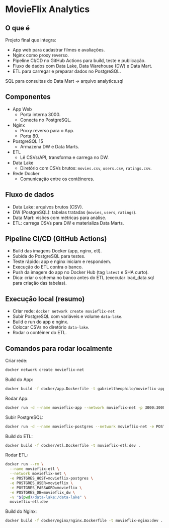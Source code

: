 # MovieFlix Analytics

## O que é
Projeto final que integra:
- App web para cadastrar filmes e avaliações.
- Nginx como proxy reverso.
- Pipeline CI/CD no GitHub Actions para build, teste e publicação.
- Fluxo de dados com Data Lake, Data Warehouse (DW) e Data Mart.
- ETL para carregar e preparar dados no PostgreSQL.


SQL para consultas do Data Mart -> arquivo analytics.sql

## Componentes
- App Web
  - Porta interna 3000.
  - Conecta no PostgreSQL.
- Nginx
  - Proxy reverso para o App.
  - Porta 80.
- PostgreSQL 15
  - Armazena DW e Data Marts.
- ETL
  - Lê CSVs/API, transforma e carrega no DW.
- Data Lake
  - Diretório com CSVs brutos: `movies.csv`, `users.csv`, `ratings.csv`.
- Rede Docker
  - Comunicação entre os contêineres.

## Fluxo de dados
- Data Lake: arquivos brutos (CSV).
- DW (PostgreSQL): tabelas tratadas (`movies`, `users`, `ratings`).
- Data Mart: visões com métricas para análise.
- ETL: carrega CSVs para DW e materializa Data Marts.

## Pipeline CI/CD (GitHub Actions)
- Build das imagens Docker (app, nginx, etl).
- Subida do PostgreSQL para testes.
- Teste rápido: app e nginx iniciam e respondem.
- Execução do ETL contra o banco.
- Push da imagem do app no Docker Hub (tag `latest` e SHA curto).
- Dica: criar o schema no banco antes do ETL (executar load_data.sql para criação das tabelas).

## Execução local (resumo)
- Criar rede: `docker network create movieflix-net`
- Subir PostgreSQL com variáveis e volume `data-lake`.
- Build e run do app e nginx.
- Colocar CSVs no diretório `data-lake`.
- Rodar o contêiner do ETL.

## Comandos para rodar localmente

Criar rede:
```bash
docker network create movieflix-net
```

Build do App:

```bash
docker build -f docker/app.Dockerfile -t gabrieltheophilo/movieflix-app:dev .
```
Rodar App:
```bash
docker run -d --name movieflix-app --network movieflix-net -p 3000:3000 -v "$(pwd)/data-lake:/data-lake" gabrieltheophilo/movieflix-app:dev
```

Subir PostgreSQL:
```bash
docker run -d --name movieflix-postgres --network movieflix-net -e POSTGRES_USER=movieflix -e POSTGRES_PASSWORD=movieflix -e POSTGRES_DB=movieflix_dw -p 5432:5432 -v "$(pwd)/data-lake:/data-lake" movieflix-postgres:dev
```

Build do ETL:

```bash
docker build -f docker/etl.Dockerfile -t movieflix-etl:dev .
```
Rodar ETL:

```bash
docker run --rm \
  --name movieflix-etl \
  --network movieflix-net \
  -e POSTGRES_HOST=movieflix-postgres \
  -e POSTGRES_USER=movieflix \
  -e POSTGRES_PASSWORD=movieflix \
  -e POSTGRES_DB=movieflix_dw \
  -v "$(pwd)/data-lake:/data-lake" \
  movieflix-etl:dev
```
Build do Nginx:

```bash
docker build -f docker/nginx/nginx.Dockerfile -t movieflix-nginx:dev .
```